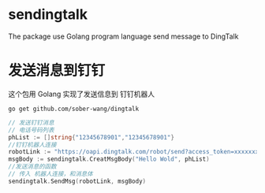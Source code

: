 # sendingtalk
The package use Golang program language send message to DingTalk
# 发送消息到钉钉
这个包用 Golang 实现了发送信息到 钉钉机器人
```shell
go get github.com/sober-wang/dingtalk
```

```go
// 发送钉钉消息
// 电话号码列表
phList := []string{"12345678901","12345678901"}
//钉钉机器人连接
robotLink := "https://oapi.dingtalk.com/robot/send?access_token=xxxxxxxxx"
msgBody := sendingtalk.CreatMsgBody("Hello Wold", phList)
//发送消息的函数
// 传入 机器人连接，和消息体
sendingtalk.SendMsg(robotLink, msgBody)
```
